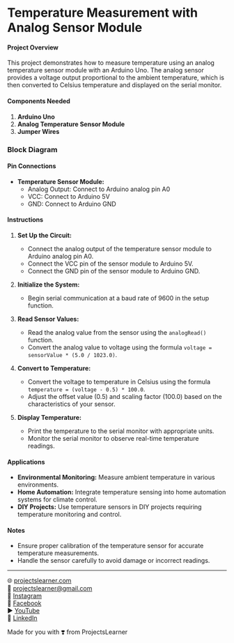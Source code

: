 # Temperature Measurement with Analog Sensor Module

#### Project Overview

This project demonstrates how to measure temperature using an analog temperature sensor module with an Arduino Uno. The analog sensor provides a voltage output proportional to the ambient temperature, which is then converted to Celsius temperature and displayed on the serial monitor.

#### Components Needed

1. **Arduino Uno**
2. **Analog Temperature Sensor Module**
3. **Jumper Wires**


### Block Diagram


#### Pin Connections

- **Temperature Sensor Module:**
  - Analog Output: Connect to Arduino analog pin A0
  - VCC: Connect to Arduino 5V
  - GND: Connect to Arduino GND

#### Instructions

1. **Set Up the Circuit:**
   - Connect the analog output of the temperature sensor module to Arduino analog pin A0.
   - Connect the VCC pin of the sensor module to Arduino 5V.
   - Connect the GND pin of the sensor module to Arduino GND.

2. **Initialize the System:**
   - Begin serial communication at a baud rate of 9600 in the setup function.

3. **Read Sensor Values:**
   - Read the analog value from the sensor using the `analogRead()` function.
   - Convert the analog value to voltage using the formula `voltage = sensorValue * (5.0 / 1023.0)`.

4. **Convert to Temperature:**
   - Convert the voltage to temperature in Celsius using the formula `temperature = (voltage - 0.5) * 100.0`.
   - Adjust the offset value (0.5) and scaling factor (100.0) based on the characteristics of your sensor.

5. **Display Temperature:**
   - Print the temperature to the serial monitor with appropriate units.
   - Monitor the serial monitor to observe real-time temperature readings.

#### Applications

- **Environmental Monitoring:** Measure ambient temperature in various environments.
- **Home Automation:** Integrate temperature sensing into home automation systems for climate control.
- **DIY Projects:** Use temperature sensors in DIY projects requiring temperature monitoring and control.

#### Notes

- Ensure proper calibration of the temperature sensor for accurate temperature measurements.
- Handle the sensor carefully to avoid damage or incorrect readings.

---

🌐 [projectslearner.com](https://projectslearner.com)  
📧 [projectslearner@gmail.com](mailto:projectslearner@gmail.com)  
📸 [Instagram](https://www.instagram.com/projectslearner/)  
📘 [Facebook](https://www.facebook.com/projectslearner)  
▶️ [YouTube](https://www.youtube.com/@ProjectsLearner)  
📘 [LinkedIn](https://www.linkedin.com/in/projectslearner)  

Made for you with ❣️ from ProjectsLearner